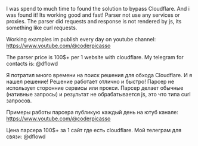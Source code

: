 I was spend to much time to found the solution to bypass Cloudflare.
And i was found it! Its working good and fast!
Parser not use any services or proxies.
The parser did requests and response is not rendered by js, its something like curl requests.

Working examples im publish every day on youtube channel: https://www.youtube.com/@coderpicasso

The parser price is 100$+ per 1 website with cloudflare.
My telegram for contacts is: @dflowd

Я потратил много времени на поиск решения для обхода Cloudflare.
И я нашел решение! Решение работает отлично и быстро!
Парсер не использует сторонние сервисы или прокси.
Парсер делает обычные (нативные запросы) и результат не обрабатывается js, это что типа curl запросов.

Примеры работы парсера публикую каждый день на ютуб канале: https://www.youtube.com/@coderpicasso

Цена парсера 100$+ за 1 сайт где есть cloudflare.
Мой телеграм для связи: @dflowd
